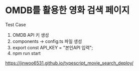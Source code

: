 <h1>OMDB를 활용한 영화 검색 페이지</h1>

Test Case

1. OMDB API 키 생성
2. components -> config.ts 파일 생성
3. export const API_KEY = "본인API 입력";
4. npm run start

https://jinwoo6531.github.io/typescript_movie_search_deploy/
